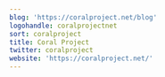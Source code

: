 ```yaml
---
blog: 'https://coralproject.net/blog'
logohandle: coralprojectnet
sort: coralproject
title: Coral Project
twitter: coralproject
website: 'https://coralproject.net/'
---
```

